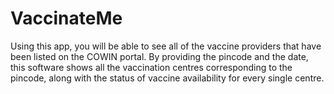 # VaccinateMe
Using this app, you will be able to see all of the vaccine providers that have been listed on the COWIN portal. By providing the pincode and the date, this software shows all the vaccination centres corresponding to the pincode, along with the status of vaccine availability for every single centre.
